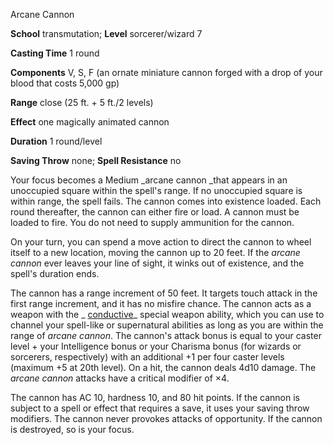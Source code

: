 Arcane Cannon

**School** transmutation; **Level** sorcerer/wizard 7

**Casting Time** 1 round

**Components** V, S, F (an ornate miniature cannon forged with a drop of your blood that costs 5,000 gp)

**Range** close (25 ft. + 5 ft./2 levels)

**Effect** one magically animated cannon

**Duration** 1 round/level

**Saving Throw** none; **Spell Resistance** no

Your focus becomes a Medium _arcane cannon _that appears in an unoccupied square within the spell's range. If no unoccupied square is within range, the spell fails. The cannon comes into existence loaded. Each round thereafter, the cannon can either fire or load. A cannon must be loaded to fire. You do not need to supply ammunition for the cannon.

On your turn, you can spend a move action to direct the cannon to wheel itself to a new location, moving the cannon up to 20 feet. If the _arcane cannon_ ever leaves your line of sight, it winks out of existence, and the spell's duration ends.

The cannon has a range increment of 50 feet. It targets touch attack in the first range increment, and it has no misfire chance. The cannon acts as a weapon with the _ [conductive](advanced/magicItems/weapons#_conductive)_ special weapon ability, which you can use to channel your spell-like or supernatural abilities as long as you are within the range of _arcane cannon_. The cannon's attack bonus is equal to your caster level + your Intelligence bonus or your Charisma bonus (for wizards or sorcerers, respectively) with an additional +1 per four caster levels (maximum +5 at 20th level). On a hit, the cannon deals 4d10 damage. The _arcane cannon_ attacks have a critical modifier of ×4.

The cannon has AC 10, hardness 10, and 80 hit points. If the cannon is subject to a spell or effect that requires a save, it uses your saving throw modifiers. The cannon never provokes attacks of opportunity. If the cannon is destroyed, so is your focus.

